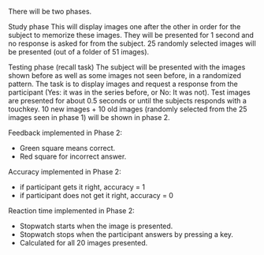 There will be two phases.

Study phase This will display images one after the other in order for the subject to memorize these images. They will be presented for 1 second and no response is asked for from the subject. 25 randomly selected images will be presented (out of a folder of 51 images).

Testing phase (recall task) The subject will be presented with the images shown before as well as some images not seen before, in a randomized pattern. The task is to display images and request a response from the participant (Yes: it was in the series before, or No: It was not). Test images are presented for about 0.5 seconds or until the subjects responds with a touchkey. 10 new images + 10 old images (randomly selected from the 25 images seen in phase 1) will be shown in phase 2.

Feedback implemented in Phase 2: 
- Green square means correct.
- Red square for incorrect answer.

Accuracy implemented in Phase 2:
- if participant gets it right, accuracy = 1
- if participant does not get it right, accuracy = 0

Reaction time implemented in Phase 2:
- Stopwatch starts when the image is presented.
- Stopwatch stops when the participant answers by pressing a key.
- Calculated for all 20 images presented.
